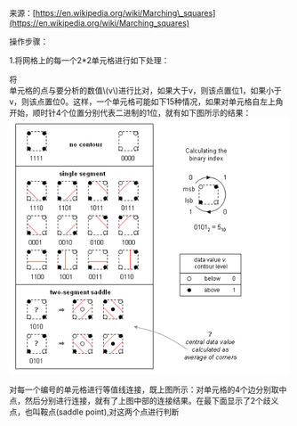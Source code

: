 来源：[https://en.wikipedia.org/wiki/Marching\_squares](https://en.wikipedia.org/wiki/Marching_squares)

操作步骤：

1.将网格上的每一个2\*2单元格进行如下处理：

将  
单元格的点与要分析的数值\\(v\\)进行比对，如果大于v，则该点置位1，如果小于v，则该点置位0。这样，一个单元格可能如下15种情况，如果对单元格自左上角开始，顺时针4个位置分别代表二进制的1位，就有如下图所示的结果：  
![](/M4Python/images/7.png)

对每一个编号的单元格进行等值线连接，既上图所示：对单元格的4个边分别取中点，然后分别进行连接，就有了上图中部的连接结果。在最下面显示了2个歧义点，也叫鞍点\(saddle point\),对这两个点进行判断


